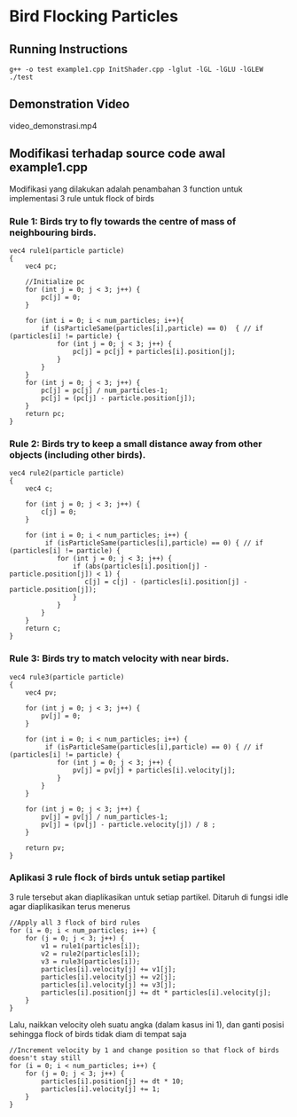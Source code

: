 # Bird Flocking Particles

## Running Instructions
	
	g++ -o test example1.cpp InitShader.cpp -lglut -lGL -lGLU -lGLEW
	./test

## Demonstration Video
video_demonstrasi.mp4

## Modifikasi terhadap source code awal example1.cpp
Modifikasi yang dilakukan adalah penambahan 3 function untuk implementasi 3 rule untuk flock of birds <br>

### Rule 1: Birds try to fly towards the centre of mass of neighbouring birds.

    vec4 rule1(particle particle)
    {
	    vec4 pc;

	    //Initialize pc
	    for (int j = 0; j < 3; j++) {
	        pc[j] = 0;
	    }

	    for (int i = 0; i < num_particles; i++){
	        if (isParticleSame(particles[i],particle) == 0)  { // if (particles[i] != particle) {
	            for (int j = 0; j < 3; j++) {
	                pc[j] = pc[j] + particles[i].position[j];
	            }
	        }
	    }
	    for (int j = 0; j < 3; j++) { 
	        pc[j] = pc[j] / num_particles-1;
	        pc[j] = (pc[j] - particle.position[j]);
	    }
	    return pc;
    }

### Rule 2: Birds try to keep a small distance away from other objects (including other birds).

    vec4 rule2(particle particle)
    {
	    vec4 c;

	    for (int j = 0; j < 3; j++) {
	        c[j] = 0;
	    }

	    for (int i = 0; i < num_particles; i++) {
	         if (isParticleSame(particles[i],particle) == 0) { // if (particles[i] != particle) {
	            for (int j = 0; j < 3; j++) {
	                if (abs(particles[i].position[j] - particle.position[j]) < 1) {
	                   c[j] = c[j] - (particles[i].position[j] - particle.position[j]);
	                }
	            }
	        }
	    }
	    return c;
    }

### Rule 3: Birds try to match velocity with near birds.

    vec4 rule3(particle particle)
    {
	    vec4 pv;

	    for (int j = 0; j < 3; j++) {
	        pv[j] = 0;
	    }

	    for (int i = 0; i < num_particles; i++) {
	         if (isParticleSame(particles[i],particle) == 0) { // if (particles[i] != particle) {
	            for (int j = 0; j < 3; j++) {
	                pv[j] = pv[j] + particles[i].velocity[j];
	            }
	        }
	    }

	    for (int j = 0; j < 3; j++) {
	        pv[j] = pv[j] / num_particles-1;
	        pv[j] = (pv[j] - particle.velocity[j]) / 8 ;
	    }

	    return pv;
    }

### Aplikasi 3 rule flock of birds untuk setiap partikel
3 rule tersebut akan diaplikasikan untuk setiap partikel. Ditaruh di fungsi idle agar diaplikasikan terus menerus

    //Apply all 3 flock of bird rules
    for (i = 0; i < num_particles; i++) {
        for (j = 0; j < 3; j++) {
            v1 = rule1(particles[i]);
            v2 = rule2(particles[i]);
            v3 = rule3(particles[i]);
            particles[i].velocity[j] += v1[j];
            particles[i].velocity[j] += v2[j];
            particles[i].velocity[j] += v3[j];
            particles[i].position[j] += dt * particles[i].velocity[j];
        }
    }

Lalu, naikkan velocity oleh suatu angka (dalam kasus ini 1), dan ganti posisi sehingga flock of birds tidak diam di tempat saja

    //Increment velocity by 1 and change position so that flock of birds doesn't stay still
    for (i = 0; i < num_particles; i++) {
        for (j = 0; j < 3; j++) {
            particles[i].position[j] += dt * 10;
            particles[i].velocity[j] += 1;
        }
    }




